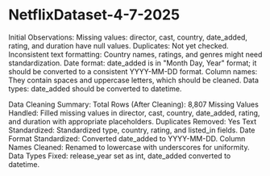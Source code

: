 # NetflixDataset-4-7-2025
Initial Observations:
Missing values: director, cast, country, date_added, rating, and duration have null values.
Duplicates: Not yet checked.
Inconsistent text formatting: Country names, ratings, and genres might need standardization.
Date format: date_added is in "Month Day, Year" format; it should be converted to a consistent YYYY-MM-DD format.
Column names: They contain spaces and uppercase letters, which should be cleaned.
Data types: date_added should be converted to datetime.

Data Cleaning Summary:
Total Rows (After Cleaning): 8,807
Missing Values Handled: Filled missing values in director, cast, country, date_added, rating, and duration with appropriate placeholders.
Duplicates Removed: Yes
Text Standardized: Standardized type, country, rating, and listed_in fields.
Date Format Standardized: Converted date_added to YYYY-MM-DD.
Column Names Cleaned: Renamed to lowercase with underscores for uniformity.
Data Types Fixed: release_year set as int, date_added converted to datetime.
